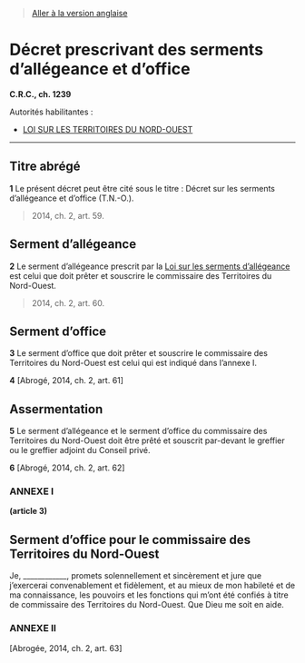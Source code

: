 > [Aller à la version anglaise](/en/Regulations/Consolidated%20Regulations%20of%20Canada/1201-1300/C.R.C.,%20c.%201239.md)

# Décret prescrivant des serments d’allégeance et d’office

**C.R.C., ch. 1239**

Autorités habilitantes : 
- [LOI SUR LES TERRITOIRES DU NORD-OUEST](/fr/Lois/Lois%20du%20Canada/2014/ch.%202,%20art.%202.md)

----------



## Titre abrégé


**1** Le présent décret peut être cité sous le titre : Décret sur les serments d’allégeance et d’office (T.N.-O.).
> 2014, ch. 2, art. 59.





## Serment d’allégeance


**2** Le serment d’allégeance prescrit par la [Loi sur les serments d’allégeance](/fr/Lois/Lois%20révisées%20du%20Canada/O/O-1.md) est celui que doit prêter et souscrire le commissaire des Territoires du Nord-Ouest.
> 2014, ch. 2, art. 60.





## Serment d’office


**3** Le serment d’office que doit prêter et souscrire le commissaire des Territoires du Nord-Ouest est celui qui est indiqué dans l’annexe I.



**4** [Abrogé, 2014, ch. 2, art. 61]




## Assermentation


**5** Le serment d’allégeance et le serment d’office du commissaire des Territoires du Nord-Ouest doit être prêté et souscrit par-devant le greffier ou le greffier adjoint du Conseil privé.



**6** [Abrogé, 2014, ch. 2, art. 62]




### **ANNEXE I** 
**(article 3)**
## Serment d’office pour le commissaire des Territoires du Nord-Ouest
Je, ____________, promets solennellement et sincèrement et jure que j’exercerai convenablement et fidèlement, et au mieux de mon habileté et de ma connaissance, les pouvoirs et les fonctions qui m’ont été confiés à titre de commissaire des Territoires du Nord-Ouest. Que Dieu me soit en aide.





### **ANNEXE II** 
[Abrogée, 2014, ch. 2, art. 63]


